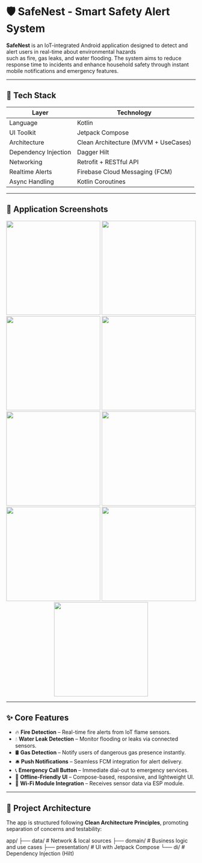 # 🛡️ SafeNest - Smart Safety Alert System

**SafeNest** is an IoT-integrated Android application designed to detect and alert users in real-time about environmental hazards \
such as fire, gas leaks, and water flooding. The system aims to reduce response time to incidents and enhance household safety through instant mobile notifications and emergency features.

---

## 🚀 Tech Stack

| Layer         | Technology                             |
|---------------|-----------------------------------------|
| Language      | Kotlin                                  |
| UI Toolkit    | Jetpack Compose                         |
| Architecture  | Clean Architecture (MVVM + UseCases)    |
| Dependency Injection | Dagger Hilt                    |
| Networking    | Retrofit + RESTful API                  |
| Realtime Alerts | Firebase Cloud Messaging (FCM)        |
| Async Handling | Kotlin Coroutines                     |

---

## 📱 Application Screenshots

<div align="center">
  <img src="screenshots/Screenshot%202025-07-07%20100454.png" width="250"/>
  <img src="screenshots/Screenshot%202025-07-07%20100609.png" width="250"/>
  <img src="screenshots/Screenshot%202025-07-07%20100631.png" width="250"/>
  <img src="screenshots/Screenshot%202025-07-07%20100711.png" width="250"/>
  <img src="screenshots/Screenshot%202025-07-07%20100729.png" width="250"/>
  <img src="screenshots/Screenshot%202025-07-07%20100805.png" width="250"/>
  <img src="screenshots/Screenshot%202025-07-07%20100816.png" width="250"/>
  <img src="screenshots/Screenshot%202025-07-07%20100835.png" width="250"/>
  <img src="screenshots/Screenshot%202025-07-07%20100851.png" width="250"/>
</div>

---

## ✨ Core Features

- 🔥 **Fire Detection** – Real-time fire alerts from IoT flame sensors.
- 💧 **Water Leak Detection** – Monitor flooding or leaks via connected sensors.
- 🛢️ **Gas Detection** – Notify users of dangerous gas presence instantly.
- 🛎️ **Push Notifications** – Seamless FCM integration for alert delivery.
- 📞 **Emergency Call Button** – Immediate dial-out to emergency services.
- 🧭 **Offline-Friendly UI** – Compose-based, responsive, and lightweight UI.
- 📡 **Wi-Fi Module Integration** – Receives sensor data via ESP module.

---

## 🧠 Project Architecture

The app is structured following **Clean Architecture Principles**, promoting separation of concerns and testability:

app/
├── data/          # Network & local sources
├── domain/        # Business logic and use cases
├── presentation/  # UI with Jetpack Compose
└── di/            # Dependency Injection (Hilt)



